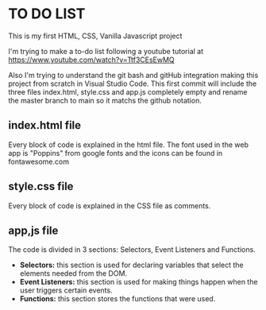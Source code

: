 <h1>TO DO LIST</h1>

This is my first HTML, CSS, Vanilla Javascript project

I'm trying to make a to-do list following a youtube tutorial at https://www.youtube.com/watch?v=Ttf3CEsEwMQ

Also I'm trying to understand the git bash and gitHub integration making this project from scratch in Visual Studio Code.
This first commit will include the three files index.html, style.css and app.js completely empty and rename the master branch to main so it matchs the github notation.

<h2>index.html file</h2>

Every block of code is explained in the html file. The font used in the web app is "Poppins" from google fonts and the icons can be found in fontawesome.com

<h2>style.css file</h2>

Every block of code is explained in the CSS file as comments.

<h2>app,js file</h2>

The code is divided in 3 sections: Selectors, Event Listeners and Functions. 
<ul list-style="circle">
  <li><b>Selectors:</b> this section is used for declaring variables that select the elements needed from the DOM.</li>
  <li><b>Event Listeners:</b> this section is used for making things happen when the user triggers certain events.</li>
  <li><b>Functions:</b> this section stores the functions that were used.</li>
</ul>
